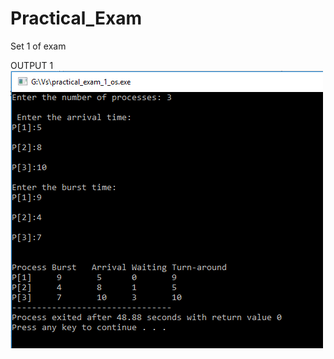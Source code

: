 # Practical_Exam
Set 1 of exam

OUTPUT 1
![alt text](https://github.com/sakshi4780/Practical_Exam/blob/main/os1.PNG)
